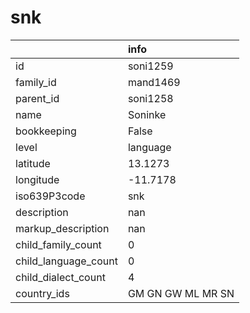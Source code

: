 # snk
|                      | info              |
|:---------------------|:------------------|
| id                   | soni1259          |
| family_id            | mand1469          |
| parent_id            | soni1258          |
| name                 | Soninke           |
| bookkeeping          | False             |
| level                | language          |
| latitude             | 13.1273           |
| longitude            | -11.7178          |
| iso639P3code         | snk               |
| description          | nan               |
| markup_description   | nan               |
| child_family_count   | 0                 |
| child_language_count | 0                 |
| child_dialect_count  | 4                 |
| country_ids          | GM GN GW ML MR SN |
